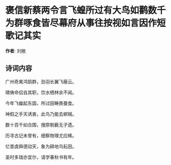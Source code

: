 # 褒信新蔡两令言飞蝗所过有大鸟如鹳数千为群啄食皆尽幕府从事往按视如言因作短歌记其实

**作者**: 刘敞

## 诗词内容

广州奇禽鸿鹄群，劲羽长翼飞蔽云。

啸俦命侣自其职，饮水栖林余不闻。

今年飞蝗起东国，所过田畴畏蚕食。

神假之手天诱衷，此鸟乃能去螟贼。

数十百千如合围，搜原剔薮无孑遗。

历寻古记未曾有，细察物理尤应稀。

忆昔虞舜德动天，象为耕地鸟耘田。

圣时多瑞亦宜尔，请学春秋书有年。

